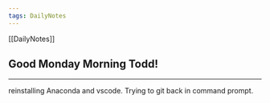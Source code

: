 ```yaml
---
tags: DailyNotes
---
```


[[DailyNotes]]

## Good  Monday  Morning Todd!

----

reinstalling Anaconda and vscode. Trying to git back in command prompt.